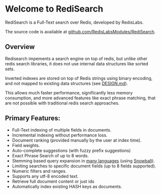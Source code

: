 # Welcome to RediSearch 

RediSearch is a Full-Text search over Redis, developed by RedisLabs. 

The source code is available at [github.com/RedisLabsModules/RediSearch](https://github.com/RedisLabsModules/RediSearch).

## Overview

Redisearch impements a search engine on top of redis, but unlike other redis 
search libraries, it does not use internal data structures like sorted sets.

Inverted indexes are stored on top of Redis strings using binary encoding,
and not mapped to existing data structures (see [DESIGN.md](DESIGN.md)). 

This allows much faster performance, significantly less memory consumption, and
more advanced features like exact phrase matching, that are not possible with 
traditional redis search approaches. 

## Primary Features:

* Full-Text indexing of multiple fields in documents.
* Incremental indexing without performance loss.
* Document ranking (provided manually by the user at index time).
* Field weights.
* Auto-complete suggestions (with fuzzy prefix suggestions)
* Exact Phrase Search of up to 8 words.
* Stemming based query expansion in [many languages](#stemming-support) (using [Snowball](http://snowballstem.org/)).
* Limiting searches to specific document fields (up to 8 fields supported).
* Numeric filters and ranges.
* Supports any utf-8 encoded text.
* Retrieve full document content or just ids
* Automatically index existing HASH keys as documents.

